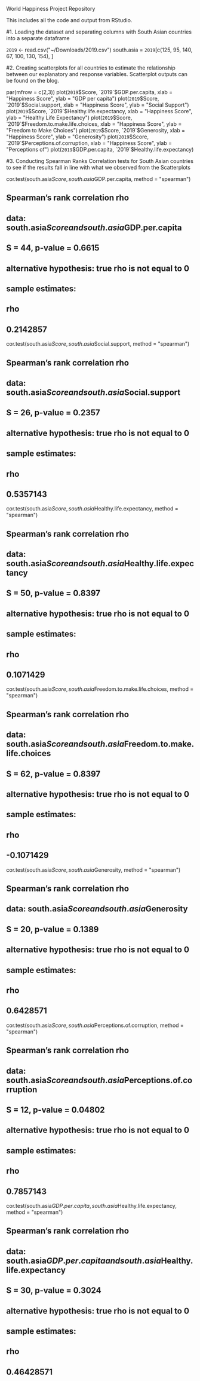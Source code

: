 World Happiness Project Repository 

This includes all the code and output from RStudio. 

#1. Loading the dataset and separating columns with South Asian countries into a separate dataframe

`2019` <- read.csv("~/Downloads/2019.csv")
south.asia = `2019`[c(125, 95, 140, 67, 100, 130, 154), ]

#2. Creating scatterplots for all countries to estimate the relationship between our explanatory and response variables. Scatterplot outputs can be found on the blog.

par(mfrow = c(2,3))
plot(`2019`$Score, `2019`$GDP.per.capita,
     xlab = "Happiness Score", ylab = "GDP per capita")
plot(`2019`$Score, `2019`$Social.support,
     xlab = "Happiness Score", ylab = "Social Support")
plot(`2019`$Score, `2019`$Healthy.life.expectancy,
     xlab = "Happiness Score", ylab = "Healthy Life Expectancy")
plot(`2019`$Score, `2019`$Freedom.to.make.life.choices,
     xlab = "Happiness Score", ylab = "Freedom to Make Choices")
plot(`2019`$Score, `2019`$Generosity,
     xlab = "Happiness Score", ylab = "Generosity")
plot(`2019`$Score, `2019`$Perceptions.of.corruption,
     xlab = "Happiness Score", ylab = "Perceptions of")
plot(`2019`$GDP.per.capita, `2019`$Healthy.life.expectancy)
     
     
#3. Conducting Spearman Ranks Correlation tests for South Asian countries to see if the results fall in line with what we observed from the Scatterplots
     
cor.test(south.asia$Score, south.asia$GDP.per.capita, method = "spearman")

##
##  Spearman’s rank correlation rho
##
## data:  south.asia$Score and south.asia$GDP.per.capita
## S = 44, p-value = 0.6615
## alternative hypothesis: true rho is not equal to 0
## sample estimates:
##       rho
## 0.2142857

cor.test(south.asia$Score, south.asia$Social.support, method = "spearman")

##
##  Spearman’s rank correlation rho
##
## data:  south.asia$Score and south.asia$Social.support
## S = 26, p-value = 0.2357
## alternative hypothesis: true rho is not equal to 0
## sample estimates:
##       rho
## 0.5357143

cor.test(south.asia$Score, south.asia$Healthy.life.expectancy, method = "spearman")

##
##  Spearman’s rank correlation rho
##
## data:  south.asia$Score and south.asia$Healthy.life.expectancy
## S = 50, p-value = 0.8397
## alternative hypothesis: true rho is not equal to 0
## sample estimates:
##       rho
## 0.1071429

cor.test(south.asia$Score, south.asia$Freedom.to.make.life.choices, method = "spearman")

##
##  Spearman’s rank correlation rho
##
## data:  south.asia$Score and south.asia$Freedom.to.make.life.choices
## S = 62, p-value = 0.8397
## alternative hypothesis: true rho is not equal to 0
## sample estimates:
##        rho
## -0.1071429

cor.test(south.asia$Score, south.asia$Generosity, method = "spearman")

##
##  Spearman’s rank correlation rho
##
## data:  south.asia$Score and south.asia$Generosity
## S = 20, p-value = 0.1389
## alternative hypothesis: true rho is not equal to 0
## sample estimates:
##       rho
## 0.6428571

cor.test(south.asia$Score, south.asia$Perceptions.of.corruption, method = "spearman")

##
##  Spearman’s rank correlation rho
##
## data:  south.asia$Score and south.asia$Perceptions.of.corruption
## S = 12, p-value = 0.04802
## alternative hypothesis: true rho is not equal to 0
## sample estimates:
##       rho
## 0.7857143

cor.test(south.asia$GDP.per.capita, south.asia$Healthy.life.expectancy, method = "spearman")

##
##  Spearman’s rank correlation rho
##
## data:  south.asia$GDP.per.capita and south.asia$Healthy.life.expectancy
## S = 30, p-value = 0.3024
## alternative hypothesis: true rho is not equal to 0
## sample estimates:
##       rho
## 0.46428571
     
     
     
     
     
     
     
     
     
     
